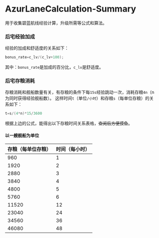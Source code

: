# AzurLaneCalculation-Summary
用于收集碧蓝航线经验计算，升级所需等公式和算法。


### 后宅经验加成
经验的加成和舒适度的关系如下：
```java
bonus_rate=c_lv/(c_lv+100);
```
其中：`bonus_rate`是加成的百分比，`c_lv`是舒适度。

### 后宅存粮消耗
存粮消耗和舰船数量有关，有存粮的条件下每`15s`经验跳动一次，消耗存粮`4n`（n为同时获得经验舰船数）。
这样时间`t`（单位`/小时`）和存粮`s`（每单位存粮）的关系如下：
```java
t=s/(4*n)*15/3600
```
根据上边的公式，能得出以下存粮时间关系表格，~~查阅后方便摸鱼~~。

#### 以一艘舰船为单位
|存粮（每单位存粮）|时间（每小时）|
|----|----|
|960|1|
|1920|2|
|2880|3|
|3840|4|
|4800|5|
|5760|6|
|11520|12|
|23040|24|
|34560|36|
|46080|48|
